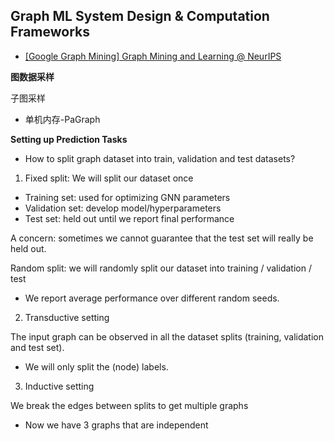 ## Graph ML System Design & Computation Frameworks

- [[Google Graph Mining] Graph Mining and Learning @ NeurIPS](https://gm-neurips-2020.github.io/)

**图数据采样**

子图采样
- 单机内存-PaGraph

**Setting up Prediction Tasks**

- How to split graph dataset into train, validation and test datasets?

1. Fixed split: We will split our dataset once
- Training set: used for optimizing GNN parameters
- Validation set: develop model/hyperparameters
- Test set: held out until we report final performance

A concern: sometimes we cannot guarantee that the test set will really be held out.

Random split: we will randomly split our dataset into training / validation / test
- We report average performance over different random seeds.

2. Transductive setting

The input graph can be observed in all the dataset splits (training, validation and test set).
-  We will only split the (node) labels.

3. Inductive setting

We break the edges between splits to get multiple graphs
- Now we have 3 graphs that are independent

